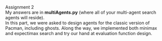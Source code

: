 Assignment 2 <br />
My answers are in **multiAgents.py** (where all of your multi-agent search agents will reside). <br />
In this part, we were asked to design agents for the classic version of Pacman, including ghosts.
Along the way, we implemented both minimax and expectimax search and try our
hand at evaluation function design.
